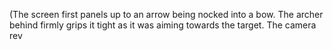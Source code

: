 (The screen first panels up to an arrow being nocked into a bow. The archer behind firmly grips it tight as it was aiming towards the target. The camera rev